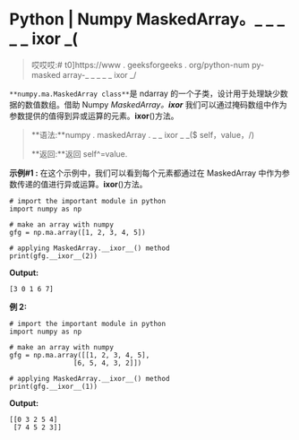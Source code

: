 # Python | Numpy MaskedArray。_ _ _ _ _ ixor _(

> 哎哎哎:# t0]https://www . geeksforgeeks . org/python-num py-masked array-_ _ _ _ _ ixor _/

`**numpy.ma.MaskedArray class**`是 ndarray 的一个子类，设计用于处理缺少数据的数值数组。借助 Numpy *MaskedArray。__ixor__* 我们可以通过掩码数组中作为参数提供的值得到异或运算的元素。__ixor__()方法。

> **语法:**numpy . maskedArray . _ _ ixor _ _($ self，value，/)
> 
> **返回:**返回 self^=value.

**示例#1 :**
在这个示例中，我们可以看到每个元素都通过在 MaskedArray 中作为参数传递的值进行异或运算。__ixor__()方法。

```
# import the important module in python 
import numpy as np 

# make an array with numpy 
gfg = np.ma.array([1, 2, 3, 4, 5]) 

# applying MaskedArray.__ixor__() method 
print(gfg.__ixor__(2)) 

```

**Output:**

```
[3 0 1 6 7]

```

**例 2:**

```
# import the important module in python 
import numpy as np 

# make an array with numpy 
gfg = np.ma.array([[1, 2, 3, 4, 5], 
                [6, 5, 4, 3, 2]]) 

# applying MaskedArray.__ixor__() method 
print(gfg.__ixor__(1)) 
```

**Output:**

```
[[0 3 2 5 4]
 [7 4 5 2 3]]

```